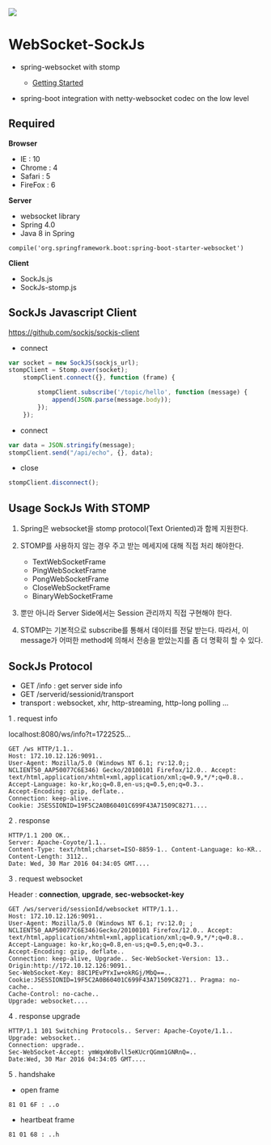 [![](https://badges.gitter.im/chriskacerguis/codeigniter-restserver.png)](https://gitter.im/salmar/spring-websocket-chat)



# WebSocket-SockJs

* spring-websocket with stomp 
    + [Getting Started](https://spring.io/guides/gs/messaging-stomp-websocket/)
    
* spring-boot integration with netty-websocket codec on the low level


## Required

**Browser** 

- IE : 10
- Chrome : 4
- Safari : 5
- FireFox : 6


**Server**
- websocket library  
- Spring 4.0
- Java 8 in Spring
```
compile('org.springframework.boot:spring-boot-starter-websocket')
```

**Client**

- SockJs.js 
- SockJs-stomp.js


## SockJs Javascript Client

https://github.com/sockjs/sockjs-client

- connect
```js
var socket = new SockJS(sockjs_url);
stompClient = Stomp.over(socket);
    stompClient.connect({}, function (frame) {

        stompClient.subscribe('/topic/hello', function (message) {
            append(JSON.parse(message.body));
        });
    });
```
- connect
   
```js
var data = JSON.stringify(message);
stompClient.send("/api/echo", {}, data);
```

- close
```js
stompClient.disconnect();
```   



## Usage SockJs With STOMP

1) Spring은 websocket을 stomp protocol(Text Oriented)과 함께 지원한다.  
2) STOMP를 사용하지 않는 경우 주고 받는 메세지에 대해 직접 처리 해야한다.
   + TextWebSocketFrame
   + PingWebSocketFrame
   + PongWebSocketFrame
   + CloseWebSocketFrame
   + BinaryWebSocketFrame

3) 뿐만 아니라 Server Side에서는 Session 관리까지 직접 구현해야 한다.
4) STOMP는 기본적으로 subscribe를 통해서 데이터를 전달 받는다. 따라서, 이 message가 어떠한 method에 의해서 전송을 받았는지를 좀 더 명확히 할 수 있다.


## SockJs Protocol 
- GET /info : get server side info
- GET /serverid/sessionid/transport
- transport : websocket, xhr, http-streaming, http-long polling ... 
   
1 . request info

localhost:8080/ws/info?t=1722525...

````
GET /ws HTTP/1.1..
Host: 172.10.12.126:9091..
User-Agent: Mozilla/5.0 (Windows NT 6.1; rv:12.0;; NCLIENT50_AAP50077C6E346) Gecko/20100101 Firefox/12.0.. Accept: text/html,application/xhtml+xml,application/xml;q=0.9,*/*;q=0.8..
Accept-Language: ko-kr,ko;q=0.8,en-us;q=0.5,en;q=0.3..
Accept-Encoding: gzip, deflate..
Connection: keep-alive..
Cookie: JSESSIONID=19F5C2A0B60401C699F43A71509C8271....
````

2 . response

````
HTTP/1.1 200 OK..
Server: Apache-Coyote/1.1..
Content-Type: text/html;charset=ISO-8859-1.. Content-Language: ko-KR..
Content-Length: 3112..
Date: Wed, 30 Mar 2016 04:34:05 GMT....
````

3 . request websocket

Header : **connection**, **upgrade**, **sec-websocket-key**

````
GET /ws/serverid/sessionId/websocket HTTP/1.1..
Host: 172.10.12.126:9091..
User-Agent: Mozilla/5.0 (Windows NT 6.1; rv:12.0; ; NCLIENT50_AAP50077C6E346)Gecko/20100101 Firefox/12.0.. Accept: text/html,application/xhtml+xml,application/xml;q=0.9,*/*;q=0.8..
Accept-Language: ko-kr,ko;q=0.8,en-us;q=0.5,en;q=0.3..
Accept-Encoding: gzip, deflate..
Connection: keep-alive, Upgrade.. Sec-WebSocket-Version: 13..
Origin:http://172.10.12.126:9091..
Sec-WebSocket-Key: 88C1PEvPYxIw+okRGj/MbQ==..
Cookie:JSESSIONID=19F5C2A0B60401C699F43A71509C8271.. Pragma: no-cache..
Cache-Control: no-cache..
Upgrade: websocket....
````

4 . response upgrade 

````
HTTP/1.1 101 Switching Protocols.. Server: Apache-Coyote/1.1..
Upgrade: websocket..
Connection: upgrade..
Sec-WebSocket-Accept: ymWqxWoBvll5eKUcrQGmm1GNRnQ=..
Date:Wed, 30 Mar 2016 04:34:05 GMT....
````

5 . handshake

- open frame

````
81 01 6F : ..o
````

- heartbeat frame 

````
81 01 68 : ..h
````
 